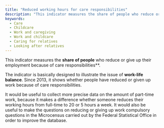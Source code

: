 ```yaml
---
title: "Reduced working hours for care responsibilities"
description: "This indicator measures the share of people who reduce or give up their employment because of care responsibilities."
keywords:
  - Care
  - Childcare
  - Work and caregiving
  - Work and childcare
  - Caring for relatives
  - Looking after relatives
---
```

<!-- Prologue start -->

This indicator measures the **share of people** who reduce or give up their employment because of care responsibilities**.

The indicator is basically designed to illustrate the issue of **work-life balance**. Since 2013, it shows whether people have reduced or given up work because of care responsibilities.

It would be useful to collect more precise data on the amount of part-time work, because it makes a difference whether someone reduces their working hours from full-time to 20 or 5 hours a week. It would also be useful to make the questions on reducing or giving up work compulsory questions in the Microcensus carried out by the Federal Statistical Office in order to improve the database.

<!-- Prologue end -->

<!--ChartList-->
